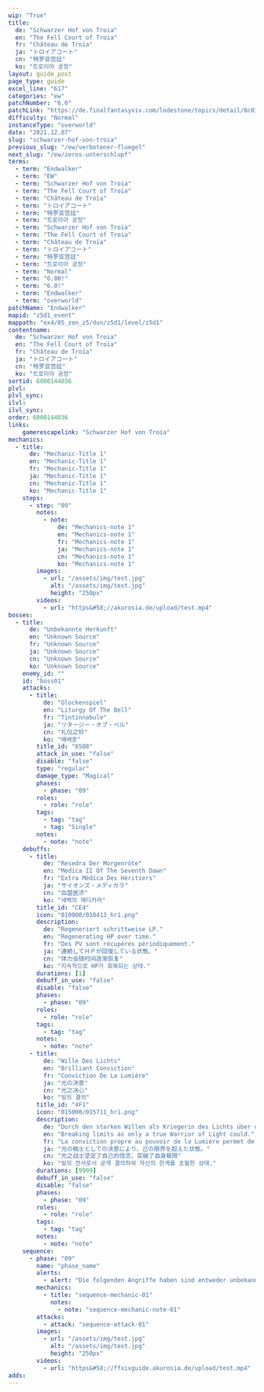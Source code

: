```yaml
---
wip: "True"
title:
  de: "Schwarzer Hof von Troia"
  en: "The Fell Court of Troia"
  fr: "Château de Troïa"
  ja: "トロイアコート"
  cn: "特罗亚宫廷"
  ko: "트로이아 궁정"
layout: guide_post
page_type: guide
excel_line: "617"
categories: "ew"
patchNumber: "6.0"
patchLink: "https://de.finalfantasyxiv.com/lodestone/topics/detail/8c0146ce7f89035f0f27dcad1edcf30d3037fcf5"
difficulty: "Normal"
instanceType: "overworld"
date: "2021.12.07"
slug: "schwarzer-hof-von-troia"
previous_slug: "/ew/verbotener-fluegel"
next_slug: "/ew/zeros-unterschlupf"
terms:
  - term: "Endwalker"
  - term: "EW"
  - term: "Schwarzer Hof von Troia"
  - term: "The Fell Court of Troia"
  - term: "Château de Troïa"
  - term: "トロイアコート"
  - term: "特罗亚宫廷"
  - term: "트로이아 궁정"
  - term: "Schwarzer Hof von Troia"
  - term: "The Fell Court of Troia"
  - term: "Château de Troïa"
  - term: "トロイアコート"
  - term: "特罗亚宫廷"
  - term: "트로이아 궁정"
  - term: "Normal"
  - term: "6.00!"
  - term: "6.0!"
  - term: "Endwalker"
  - term: "overworld"
patchName: "Endwalker"
mapid: "z5d1_event"
mappath: "ex4/05_zon_z5/dun/z5d1/level/z5d1"
contentname:
  de: "Schwarzer Hof von Troia"
  en: "The Fell Court of Troia"
  fr: "Château de Troïa"
  ja: "トロイアコート"
  cn: "特罗亚宫廷"
  ko: "트로이아 궁정"
sortid: 6000144036
plvl: 
plvl_sync: 
ilvl: 
ilvl_sync: 
order: 6000144036
links:
    gamerescapelink: "Schwarzer Hof von Troia"
mechanics:
  - title:
      de: "Mechanic-Title 1"
      en: "Mechanic-Title 1"
      fr: "Mechanic-Title 1"
      ja: "Mechanic-Title 1"
      cn: "Mechanic-Title 1"
      ko: "Mechanic-Title 1"
    steps:
      - step: "09"
        notes:
          - note:
              de: "Mechanics-note 1"
              en: "Mechanics-note 1"
              fr: "Mechanics-note 1"
              ja: "Mechanics-note 1"
              cn: "Mechanics-note 1"
              ko: "Mechanics-note 1"
        images:
          - url: "/assets/img/test.jpg"
            alt: "/assets/img/test.jpg"
            height: "250px"
        videos:
          - url: "https&#58;//akurosia.de/upload/test.mp4"
bosses:
  - title:
      de: "Unbekannte Herkunft"
      en: "Unknown Source"
      fr: "Unknown Source"
      ja: "Unknown Source"
      cn: "Unknown Source"
      ko: "Unknown Source"
    enemy_id: ""
    id: "boss01"
    attacks:
      - title:
          de: "Glockenspiel"
          en: "Liturgy Of The Bell"
          fr: "Tintinnabule"
          ja: "リタージー・オブ・ベル"
          cn: "礼仪之铃"
          ko: "예배종"
        title_id: "6508"
        attack_in_use: "false"
        disable: "false"
        type: "regular"
        damage_type: "Magical"
        phases:
          - phase: "09"
        roles:
          - role: "role"
        tags:
          - tag: "tag"
          - tag: "Single"
        notes:
          - note: "note"
    debuffs:
      - title:
          de: "Resedra Der Morgenröte"
          en: "Medica II Of The Seventh Dawn"
          fr: "Extra Médica Des Héritiers"
          ja: "サイオンズ・メディカラ"
          cn: "血盟医济"
          ko: "새벽의 메디카라"
        title_id: "CE4"
        icon: "010000/010413_hr1.png"
        description:
          de: "Regeneriert schrittweise LP."
          en: "Regenerating HP over time."
          fr: "Des PV sont récupérés périodiquement."
          ja: "連続してＨＰが回復している状態。"
          cn: "体力会随时间逐渐恢复"
          ko: "지속적으로 HP가 회복되는 상태."
        durations: [1]
        debuff_in_use: "false"
        disable: "false"
        phases:
          - phase: "09"
        roles:
          - role: "role"
        tags:
          - tag: "tag"
        notes:
          - note: "note"
      - title:
          de: "Wille Des Lichts"
          en: "Brilliant Conviction"
          fr: "Conviction De La Lumière"
          ja: "光の決意"
          cn: "光之决心"
          ko: "빛의 결의"
        title_id: "4F1"
        icon: "015000/015711_hr1.png"
        description:
          de: "Durch den starken Willen als Kriegerin des Lichts über die eigenen Grenzen hinausgewachsen."
          en: "Breaking limits as only a true Warrior of Light could."
          fr: "La conviction propre au pouvoir de la Lumière permet de dépasser ses limites."
          ja: "光の戦士としての決意により、己の限界を超えた状態。"
          cn: "光之战士坚定了自己的信念，突破了自身极限"
          ko: "빛의 전사로서 굳게 결의하여 자신의 한계를 초월한 상태."
        durations: [9999]
        debuff_in_use: "false"
        disable: "false"
        phases:
          - phase: "09"
        roles:
          - role: "role"
        tags:
          - tag: "tag"
        notes:
          - note: "note"
    sequence:
      - phase: "09"
        name: "phase_name"
        alerts:
          - alert: "Die folgenden Angriffe haben sind entweder unbekannt oder haben keine klare Herkunft"
        mechanics:
          - title: "sequence-mechanic-01"
            notes:
              - note: "sequence-mechanic-note-01"
        attacks:
          - attack: "sequence-attack-01"
        images:
          - url: "/assets/img/test.jpg"
            alt: "/assets/img/test.jpg"
            height: "250px"
        videos:
          - url: "https&#58;//ffxivguide.akurosia.de/upload/test.mp4"
adds:
---
```

